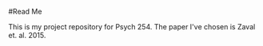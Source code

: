 #Read Me

This is my project repository for Psych 254. The paper I've chosen is Zaval et. al. 2015.
